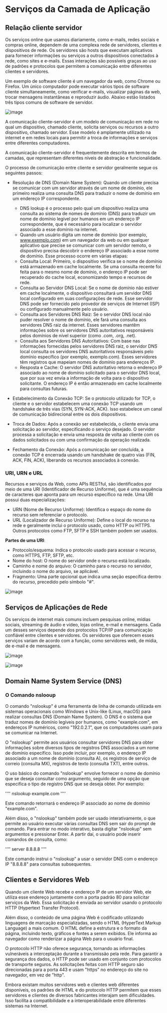 # Serviços da Camada de Aplicação

## Relação cliente servidor

Os serviços online que usamos diariamente, como e-mails, redes sociais e compras online, dependem de uma complexa rede de servidores, clientes e dispositivos de rede. Os servidores são hosts que executam aplicativos para fornecer informações ou serviços a outros dispositivos conectados à rede, como sites e e-mails. Essas interações são possíveis graças ao uso de padrões e protocolos que permitem a comunicação entre diferentes clientes e servidores.

Um exemplo de software cliente é um navegador da web, como Chrome ou Firefox. Um único computador pode executar vários tipos de software cliente simultaneamente, como verificar e-mails, visualizar páginas da web, trocar mensagens instantâneas e reproduzir áudio. Abaixo estão listados três tipos comuns de software de servidor.

![image](https://github.com/micvet/bootcamp-qa-automacao-cypress/assets/86981990/33282856-f21c-42c8-b8fc-e671cfe297d1)


A comunicação cliente-servidor é um modelo de comunicação em rede no qual um dispositivo, chamado cliente, solicita serviços ou recursos a outro dispositivo, chamado servidor. Esse modelo é amplamente utilizado na internet e em redes locais para permitir a troca de informações e serviços entre diferentes computadores.

A comunicação cliente-servidor é frequentemente descrita em termos de camadas, que representam diferentes níveis de abstração e funcionalidade.

O processo de comunicação entre cliente e servidor geralmente segue os seguintes passos:

* Resolução de DNS (Domain Name System): Quando um cliente precisa se comunicar com um servidor através de um nome de domínio, ele primeiro realiza uma consulta DNS para traduzir o nome de domínio em um endereço IP correspondente.
  * DNS lookup é o processo pelo qual um dispositivo realiza uma consulta ao sistema de nomes de domínio (DNS) para traduzir um nome de domínio legível por humanos em um endereço IP correspondente, que é necessário para localizar o servidor associado a esse domínio na internet.
  * Quando um usuário digita um nome de domínio (por exemplo, www.exemplo.com) em um navegador da web ou em qualquer aplicativo que precise se comunicar com um servidor remoto, o dispositivo precisa descobrir o endereço IP associado a esse nome de domínio. Esse processo ocorre em várias etapas:
  * Consulta Local: Primeiro, o dispositivo verifica se o nome de domínio está armazenado em cache localmente. Se uma consulta recente foi feita para o mesmo nome de domínio, o endereço IP pode ser recuperado do cache local, economizando tempo e recursos de rede.
  * Consulta ao Servidor DNS Local: Se o nome de domínio não estiver em cache localmente, o dispositivo consultará um servidor DNS local configurado em suas configurações de rede. Esse servidor DNS pode ser fornecido pelo provedor de serviços de Internet (ISP) ou configurado manualmente pelo usuário.
  * Consulta aos Servidores DNS Raiz: Se o servidor DNS local não puder resolver o nome de domínio, ele fará uma consulta aos servidores DNS raiz da internet. Esses servidores mantêm informações sobre os servidores DNS autoritativos responsáveis pelos domínios de nível superior (como .com, .org, .net).
  * Consulta aos Servidores DNS Autoritativos: Com base nas informações fornecidas pelos servidores DNS raiz, o servidor DNS local consulta os servidores DNS autoritativos responsáveis pelo domínio específico (por exemplo, exemplo.com). Esses servidores têm registros que mapeiam nomes de domínio para endereços IP.
  * Resposta e Cache: O servidor DNS autoritativo retorna o endereço IP associado ao nome de domínio solicitado para o servidor DNS local, que por sua vez envia a informação de volta para o dispositivo solicitante. O endereço IP é então armazenado em cache localmente para consultas futuras.

* Estabelecimento da Conexão TCP: Se o protocolo utilizado for TCP, o cliente e o servidor estabelecem uma conexão TCP usando um handshake de três vias (SYN, SYN-ACK, ACK). Isso estabelece um canal de comunicação bidirecional entre os dois dispositivos.
* Troca de Dados: Após a conexão ser estabelecida, o cliente envia uma solicitação ao servidor, especificando o serviço desejado. O servidor processa a solicitação e envia uma resposta de volta ao cliente com os dados solicitados ou com uma confirmação da operação realizada.
* Fechamento da Conexão: Após a comunicação ser concluída, a conexão TCP é encerrada usando um handshake de quatro vias (FIN, ACK, FIN, ACK), liberando os recursos associados à conexão.

### URI, URN e URL

Recursos e serviços da Web, como APIs RESTful,  são identificados por meio de uma URI (Identificador de Recurso Uniforme), que é uma sequência de caracteres que aponta para um recurso específico na rede. Uma URI possui duas especializações:

* URN (Nome de Recurso Uniforme): Identifica o espaço do nome do recurso sem referenciar o protocolo.
* URL (Localizador de Recurso Uniforme): Define o local do recurso na rede e geralmente inclui o protocolo usado, como HTTP ou HTTPS. Outros protocolos como FTP, SFTP e SSH também podem ser usados.

**Partes de uma URI**:

* Protocolo/esquema: Indica o protocolo usado para acessar o recurso, como HTTPS, FTP, SFTP, etc.
* Nome do host: O nome do servidor onde o recurso está localizado.
* Caminho e nome do arquivo: O caminho para o recurso no servidor, incluindo o nome do arquivo, se aplicável.
* Fragmento: Uma parte opcional que indica uma seção específica dentro do recurso, precedido pelo símbolo "#".

![image](https://github.com/micvet/bootcamp-qa-automacao-cypress/assets/86981990/5f40a286-c982-4f6d-b665-10be7dad8984)

## Serviços de Aplicações de Rede

Os serviços de internet mais comuns incluem pesquisas online, mídias sociais, streaming de áudio e vídeo, lojas online, e-mail e mensagens. Cada um desses serviços depende dos protocolos TCP/IP para comunicação confiável entre clientes e servidores. Os servidores que oferecem esses serviços variam de acordo com a função, como servidores web, de mídia, de e-mail e de mensagens.

![image](https://github.com/micvet/bootcamp-qa-automacao-cypress/assets/86981990/b8a08113-2678-4e94-8f7e-3e384011457e)

![image](https://github.com/micvet/bootcamp-qa-automacao-cypress/assets/86981990/fcae9e5f-7cf9-4e51-bf96-623c39a5152e)

## Domain Name System Service (DNS)

### O Comando nslooup

O comando "nslookup" é uma ferramenta de linha de comando utilizada em sistemas operacionais como Windows e Unix-like (Linux, macOS) para realizar consultas DNS (Domain Name System). O DNS é o sistema que traduz nomes de domínio legíveis por humanos, como "example.com", em endereços IP numéricos, como "192.0.2.1", que os computadores usam para se comunicar na Internet.

O "nslookup" permite aos usuários consultar servidores DNS para obter informações sobre diversos tipos de registros DNS associados a um nome de domínio específico. Isso pode incluir, por exemplo, o endereço IP associado a um nome de domínio (consulta A), os registros de serviço de correio (consulta MX), registros de texto (consulta TXT), entre outros.

O uso básico do comando "nslookup" envolve fornecer o nome de domínio que se deseja consultar como argumento, seguido de uma opção que especifica o tipo de registro DNS que se deseja obter. Por exemplo:

'''' 
nslookup example.com
''''

Este comando retornará o endereço IP associado ao nome de domínio "example.com".

Além disso, o "nslookup" também pode ser usado interativamente, o que permite ao usuário executar várias consultas DNS sem sair do prompt de comando. Para entrar no modo interativo, basta digitar "nslookup" sem argumentos e pressionar Enter. A partir daí, o usuário pode inserir comandos de consulta, como:

''''
server 8.8.8.8
''''

Este comando instrui o "nslookup" a usar o servidor DNS com o endereço IP "8.8.8.8" para consultas subsequentes.

## Clientes e Servidores Web

Quando um cliente Web recebe o endereço IP de um servidor Web, ele utiliza esse endereço juntamente com a porta padrão 80 para solicitar serviços da Web. Essa solicitação é enviada ao servidor usando o protocolo HTTP (Hypertext Transfer Protocol).

Além disso, o conteúdo de uma página Web é codificado utilizando linguagens de marcação especializadas, sendo o HTML (HyperText Markup Language) a mais comum. O HTML define a estrutura e o formato da página, incluindo texto, gráficos e fontes a serem exibidos. Ele informa ao navegador como renderizar a página Web para o usuário final.

O protocolo HTTP não oferece segurança, tornando as informações vulneráveis a interceptação durante a transmissão pela rede. Para garantir a segurança dos dados, o HTTP pode ser usado em conjunto com protocolos de transporte seguros. As solicitações feitas com HTTP seguro são direcionadas para a porta 443 e usam "https" no endereço do site no navegador, em vez de "http".

Embora existam muitos servidores web e clientes web diferentes disponíveis, os padrões de HTML e do protocolo HTTP permitem que esses servidores e clientes de diversos fabricantes interajam sem dificuldades. Isso facilita a compatibilidade e a interoperabilidade entre diferentes sistemas na Internet.


## 





